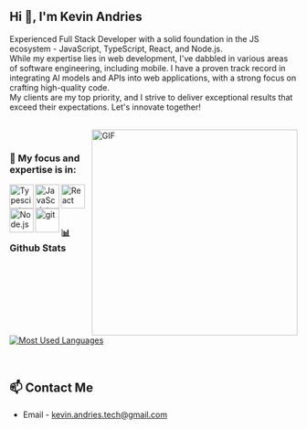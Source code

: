 ## Hi 👋, I'm Kevin Andries

Experienced Full Stack Developer with a solid foundation in the JS ecosystem - JavaScript, TypeScript, React, and Node.js.  
While my expertise lies in web development, I've dabbled in various areas of software engineering, including mobile. I have a proven track record in integrating AI models and APIs into web applications, with a strong focus on crafting high-quality code.  
My clients are my top priority, and I strive to deliver exceptional results that exceed their expectations. Let's innovate together!
<br/>
<br/>

<img align="right" alt="GIF" src="https://raw.githubusercontent.com/rahul-jha98/rahul-jha98/main/techstack.gif" width="360px"/>
  
<br>

### 🔨 My focus and expertise is in:

<a href="https://www.typescriptlang.org/" target="_blank"><img align="left" alt="Typescirpt" height ="42px" src="https://raw.githubusercontent.com/rahul-jha98/github_readme_icons/main/language_and_tools/square/typescript/typescript.svg"></a>
<a href="https://developer.mozilla.org/en-US/docs/Web/JavaScript" target="_blank"> <img align="left" alt="JavaScript" height ="42px"  src="https://raw.githubusercontent.com/rahul-jha98/github_readme_icons/main/language_and_tools/square/javascript/javascript.svg"> </a>
<a href="https://reactjs.org/" target="_blank"> <img align="left" alt="React" height ="42px" src="https://raw.githubusercontent.com/rahul-jha98/github_readme_icons/main/language_and_tools/square/react/react.svg"></a>
<a href="https://nodejs.org" target="_blank"><img align="left" alt="Node.js" height ="42px" src="https://raw.githubusercontent.com/rahul-jha98/github_readme_icons/main/language_and_tools/square/node/node.svg"></a>
<a href="https://git-scm.com/" target="_blank"> <img src="https://raw.githubusercontent.com/rahul-jha98/github_readme_icons/main/language_and_tools/square/git-scm/git-scm.svg" align="left" alt="git" height='42px'/> </a>

<br><br><br>

### 📊 Github Stats

<a href='https://github.com/Kevin-Andries/github-stats-transparent'>

![Most Used Languages](https://github-readme-stats.vercel.app/api/top-langs/?username=Kevin-Andries&size_weight=0.5&count_weight=0.5&layout=compact)

</a>

<br>

## 📫 Contact Me

- Email - kevin.andries.tech@gmail.com
